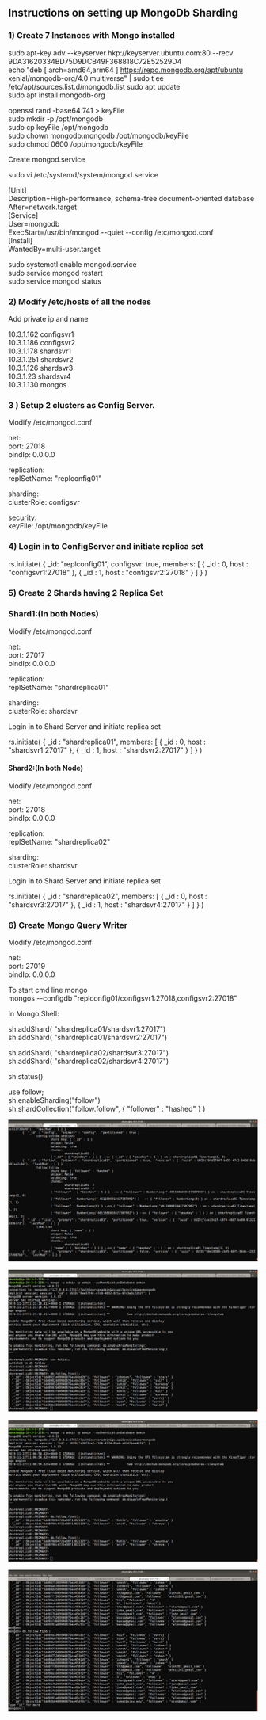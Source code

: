 ## Instructions on setting up MongoDb Sharding


### 1) Create 7 Instances with Mongo installed


sudo apt-key adv --keyserver hkp://keyserver.ubuntu.com:80 --recv 9DA31620334BD75D9DCB49F368818C72E52529D4 <br />
echo "deb [ arch=amd64,arm64 ] https://repo.mongodb.org/apt/ubuntu xenial/mongodb-org/4.0 multiverse" | sudo t
ee /etc/apt/sources.list.d/mongodb.list
sudo apt update <br />
sudo apt install mongodb-org <br />

openssl rand -base64 741 > keyFile <br />
sudo mkdir -p /opt/mongodb <br />
sudo cp keyFile /opt/mongodb <br />
sudo chown mongodb:mongodb /opt/mongodb/keyFile <br />
sudo chmod 0600 /opt/mongodb/keyFile <br />

Create mongod.service

sudo vi /etc/systemd/system/mongod.service

[Unit] <br />
	Description=High-performance, schema-free document-oriented database <br />
	After=network.target <br />
[Service] <br />
	User=mongodb <br />
	ExecStart=/usr/bin/mongod --quiet --config /etc/mongod.conf <br />
[Install] <br />
	WantedBy=multi-user.target <br />


sudo systemctl enable mongod.service <br />
sudo service mongod restart <br />
sudo service mongod status <br />

### 2)  Modify /etc/hosts of all the nodes

Add private ip and name

10.3.1.162 configsvr1 <br />
10.3.1.186 configsvr2 <br />
10.3.1.178 shardsvr1 <br />
10.3.1.251 shardsvr2 <br />
10.3.1.126 shardsvr3 <br />
10.3.1.23 shardsvr4 <br />
10.3.1.130 mongos <br />


### 3 ) Setup 2 clusters as Config Server.

Modify /etc/mongod.conf

net: <br />
  port: 27018 <br />
  bindIp: 0.0.0.0 <br />

replication: <br />
   replSetName: "replconfig01" <br />

sharding: <br />
   clusterRole: configsvr <br />

security: <br />
   keyFile: /opt/mongodb/keyFile <br />


### 4) Login in to ConfigServer and initiate replica set
 
 rs.initiate(
  {
    _id: "replconfig01",
    configsvr: true,
    members: [
      { _id : 0, host : "configsvr1:27018" },
      { _id : 1, host : "configsvr2:27018" }
    ]
  }
)  

### 5) Create 2 Shards having  2 Replica Set


### Shard1:(In both Nodes)

Modify  /etc/mongod.conf

net: <br />
  port: 27017 <br />
  bindIp: 0.0.0.0 <br />

replication: <br />
   replSetName: "shardreplica01" <br />

sharding: <br />
   clusterRole: shardsvr <br />


 Login in to Shard Server and initiate replica set
 
 rs.initiate(
   {
     _id : "shardreplica01",
     members: [
       { _id : 0, host : "shardsvr1:27017" },
       { _id : 1, host : "shardsvr2:27017" }
     ]
   }
 )



#### Shard2:(In both Node)



Modify  /etc/mongod.conf


net: <br />
  port: 27018 <br />
  bindIp: 0.0.0.0 <br />

replication: <br />
   replSetName: "shardreplica02" <br />

sharding: <br />
   clusterRole: shardsvr <br />

Login in to Shard Server and initiate replica set
 
 rs.initiate(
   {
     _id : "shardreplica02",
     members: [
       { _id : 0, host : "shardsvr3:27017" },
       { _id : 1, host : "shardsvr4:27017" }
     ]
   }
 )


### 6) Create Mongo Query Writer


Modify  /etc/mongod.conf


net: <br />
  port: 27019 <br />
  bindIp: 0.0.0.0 <br />

 To start cmd line mongo<br />
 mongos --configdb "replconfig01/configsvr1:27018,configsvr2:27018"


In Mongo Shell:

 sh.addShard( "shardreplica01/shardsvr1:27017") <br />
 sh.addShard( "shardreplica01/shardsvr2:27017") <br />


 sh.addShard( "shardreplica02/shardsvr3:27017") <br />
 sh.addShard( "shardreplica02/shardsvr4:27017") <br />

 sh.status() <br />

 use follow; <br />
 sh.enableSharding("follow") <br />
 sh.shardCollection("follow.follow", { "follower" : "hashed" } ) <br />



 ![](1.png)


 ![](2.png)


 ![](3.png)

 ![](4.png)






